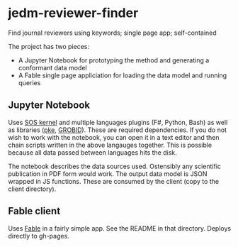 # jedm-reviewer-finder
Find journal reviewers using keywords; single page app; self-contained

The project has two pieces:

- A Jupyter Notebook for prototyping the method and generating a conformant data model
- A Fable single page appliciation for loading the data model and running queries

## Jupyter Notebook
Uses [SOS kernel](https://vatlab.github.io/sos-docs/) and multiple languages plugins (F#, Python, Bash) as well as libraries ([pke](https://github.com/boudinfl/pke), [GROBID](https://github.com/kermitt2/grobid)).
These are required dependencies.
If you do not wish to work with the notebook, you can open it in a text editor and then chain scripts
written in the above langauges together. 
This is possible because all data passed between languages hits the disk.

The notebook describes the data sources used. 
Ostensibly any scientific publication in PDF form would work.
The output data model is JSON wrapped in JS functions.
These are consumed by the client (copy to the client directory).

## Fable client

Uses [Fable](http://fable.io/) in a fairly simple app. See the README in that directory.
Deploys directly to gh-pages.
